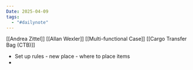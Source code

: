 ```yaml
---
Date: 2025-04-09
tags:
  - "#dailynote"
---
```

[[Andrea Zittel]]
[[Allan Wexler]]
[[Multi-functional Case]]
[[Cargo Transfer Bag (CTB)]]

- Set up rules - new place - where to place items
- 